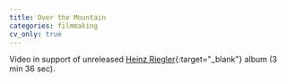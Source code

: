 ```yaml
---
title: Over the Mountain
categories: filmmaking
cv_only: true
---
```


Video in support of unreleased [Heinz Riegler][hr]{:target="_blank"} album (3
min 36 sec).

[hr]: http://heinzriegler.com
